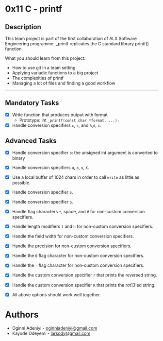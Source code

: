 # 0x11 C - printf

## Description
This team project is part of the first collaboration of ALX Software Engineering programme. 
	_printf replicates the C standard library printf() function.

What you should learn from this project:
* How to use git in a team setting
* Applying variadic functions to a big project
* The complexities of printf
* Managing a lot of files and finding a good workflow


---
## Mandatory Tasks
- [x] Write function that produces output with format 
   * Prototype: int ```_printf(const char *format, ...);```
- [x] Handle conversion specifiers  ```c```, ```s```, and ```%```,```d```, ```i```.
## Advanced Tasks
- [x] Handle conversion specifier ```b```: the unsigned int argument is converted to binary
- [x] Handle conversion specifiers ```u```, ```o```, ```x```, ```X```.
- [x] Use a local buffer of 1024 chars in order to call ```write``` as little as possible.
- [x] Handle conversion specifier ```S```.
- [x] Handle conversion specifier ```p```.
- [x] Handle flag characters ```+```, space, and ```#``` for non-custom conversion specifiers.
- [x] Handle length modifiers ```l``` and ```h``` for non-custom conversion specifiers.
- [x] Handle the field width for non-custom conversion specifiers.
- [x] Handle the precision for non-custom conversion specifiers.
- [x] Handle the ```0``` flag character for non-custom conversion specifiers.
- [x] Handle the ```-``` flag character for non-custom conversion specifiers.
- [x] Handle the custom conversion specifier ```r``` that prints the reversed string.
- [x] Handle the custom conversion specifier ```R``` that prints the rot13'ed string.
- [x] All above options should work well together.









# Authors
* Oginni Adeniyi - oginniadeniyi@gmail.com
* Kayode Odeyemi - larsody@gmail.com
